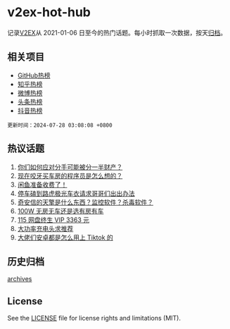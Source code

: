 # v2ex-hot-hub

 记录[V2EX](https://www.v2ex.com/)从 2021-01-06 日至今的热门话题。每小时抓取一次数据，按天[归档](archives)。
 
 ## 相关项目

- [GitHub热榜](https://github.com/lonnyzhang423/github-hot-hub)
- [知乎热榜](https://github.com/lonnyzhang423/zhihu-hot-hub)
- [微博热榜](https://github.com/lonnyzhang423/weibo-hot-hub)
- [头条热榜](https://github.com/lonnyzhang423/toutiao-hot-hub)
- [抖音热榜](https://github.com/lonnyzhang423/douyin-hot-hub)


 `更新时间：2024-07-28 03:08:08 +0800`

## 热议话题

1. [你们如何应对分手可能被分一半财产？](https://www.v2ex.com/t/1060460)
1. [现在咬牙买车房的程序员是怎么想的？](https://www.v2ex.com/t/1060485)
1. [闲鱼准备收费了！](https://www.v2ex.com/t/1060449)
1. [停车磕到路虎极光车衣请求哥哥们出出办法](https://www.v2ex.com/t/1060535)
1. [奇安信的天擎是什么东西？监控软件？杀毒软件？](https://www.v2ex.com/t/1060452)
1. [100W 无房无车还是选有房有车](https://www.v2ex.com/t/1060480)
1. [115 网盘终生 VIP 3363 元](https://www.v2ex.com/t/1060446)
1. [大功率充电头求推荐](https://www.v2ex.com/t/1060510)
1. [大佬们安卓都是怎么用上 Tiktok 的](https://www.v2ex.com/t/1060466)

## 历史归档

[archives](archives)

## License

See the [LICENSE](LICENSE) file for license rights and limitations (MIT).
